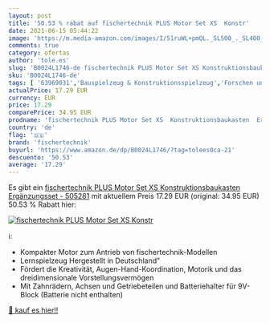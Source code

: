 ```yaml
---
layout: post
title: '50.53 % rabat auf fischertechnik PLUS Motor Set XS  Konstr'
date: 2021-06-15 05:44:22
image: 'https://m.media-amazon.com/images/I/51ruWL+pmQL._SL500_._SL400_.jpg'
comments: true
category: ofertas
author: 'tole.es'
slug: 'B0024L1746-de fischertechnik PLUS Motor Set XS Konstruktionsbaukasten...'
sku: 'B0024L1746-de'
tags: [ '63969031','Bauspielzeug & Konstruktionsspielzeug','Forschen und Entdecken','Produkte','Spielzeug','fischertechnik', ]
actualPrice: 17.29 EUR
currency: EUR
price: 17.29
comparePrice: 34.95 EUR
prodname: 'fischertechnik PLUS Motor Set XS  Konstruktionsbaukasten  Ergänzungsset - 505281'
country: 'de'
flag: '🇩🇪'
brand: 'fischertechnik'
buyurl: 'https://www.amazon.de/dp/B0024L1746/?tag=tolees0ca-21'
descuento: '50.53'
average: '17.29'
---
```


Es gibt ein [fischertechnik PLUS Motor Set XS  Konstruktionsbaukasten  Ergänzungsset - 505281](https://www.amazon.de/dp/B0024L1746/?tag=tolees0ca-21) mit aktuellem Preis 17.29 EUR (original: 34.95 EUR) 50.53 % Rabatt hier:

[![fischertechnik PLUS Motor Set XS  Konstr](https://m.media-amazon.com/images/I/51ruWL+pmQL._SL500_._SL400_.jpg)](https://www.amazon.de/dp/B0024L1746/?tag=tolees0ca-21)

ℹ️:

- Kompakter Motor zum Antrieb von fischertechnik-Modellen
- Lernspielzeug Hergestellt in Deutschland"
- Fördert die Kreativität, Augen-Hand-Koordination, Motorik und das dreidimensionale Vorstellungsvermögen
- Mit Zahnrädern, Achsen und Getriebeteilen und Batteriehalter für 9V-Block (Batterie nicht enthalten)

[🛒 kauf es hier!!](https://www.amazon.de/dp/B0024L1746/?tag=tolees0ca-21)
